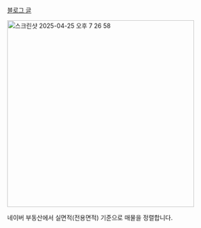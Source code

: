[블로그 글](https://velog.io/@petit-prince/%EB%B0%94%EC%9D%B4%EB%B8%8C-%EC%BD%94%EB%94%A9%EC%9C%BC%EB%A1%9C-%EB%84%A4%EC%9D%B4%EB%B2%84-%ED%8E%98%EC%9D%B4-%EB%B6%80%EB%8F%99%EC%82%B0-%EA%B0%9C%EC%84%A0%ED%95%98%EA%B8%B0)


<img width="431" alt="스크린샷 2025-04-25 오후 7 26 58" src="https://github.com/user-attachments/assets/380d81b9-2681-4f7b-9926-a5ea33fbd396" />


네이버 부동산에서 실면적(전용면적) 기준으로 매물을 정렬합니다. 
